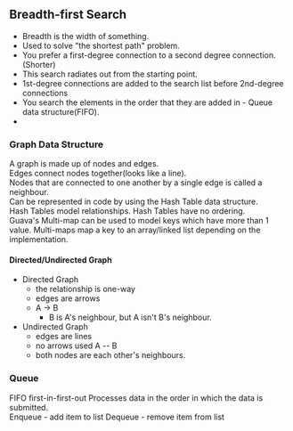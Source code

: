## Breadth-first Search
- Breadth is the width of something.
- Used to solve "the shortest path" problem.
- You prefer a first-degree connection to a second degree connection.(Shorter)
- This search radiates out from the starting point.
- 1st-degree connections are added to the search list before 2nd-degree connections
- You search the elements in the order that they are added in - Queue data structure(FIFO).
- 

### Graph Data Structure
A graph is made up of nodes and edges.  
Edges connect nodes together(looks like a line).  
Nodes that are connected to one another by a single edge is called a neighbour.  
Can be represented in code by using the Hash Table data structure.  
Hash Tables model relationships. Hash Tables have no ordering.    
Guava's Multi-map can be used to model keys which have more than 1 value.
Multi-maps map a key to an array/linked list depending on the implementation.

#### Directed/Undirected Graph
- Directed Graph
  - the relationship is one-way
  - edges are arrows
  - A -> B
    - B is A's neighbour, but A isn't B's neighbour.
- Undirected Graph
  - edges are lines
  - no arrows used A -- B
  - both nodes are each other's neighbours.

### Queue
FIFO first-in-first-out
Processes data in the order in which the data is submitted.  
Enqueue - add    item to   list
Dequeue - remove item from list



